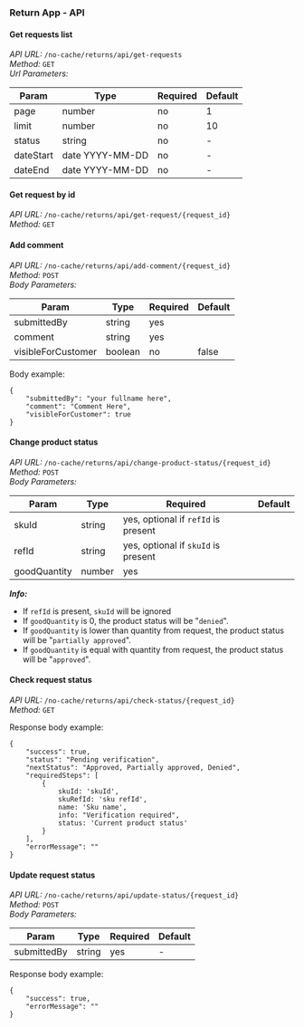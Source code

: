 ### Return App - API

#### Get requests list
*API URL:* `/no-cache/returns/api/get-requests`  
*Method:* `GET`  
*Url Parameters:*

| Param | Type | Required | Default |
| --- | --- |--- | --- |
|page|number|no|1|
|limit|number|no|10|
|status|string|no|-|
|dateStart|date YYYY-MM-DD|no|-|
|dateEnd|date YYYY-MM-DD|no|-|

#### Get request by id
*API URL:* `/no-cache/returns/api/get-request/{request_id}`  
*Method:* `GET` 

#### Add comment
*API URL:* `/no-cache/returns/api/add-comment/{request_id}`  
*Method:* `POST`  
*Body Parameters:*

| Param | Type | Required | Default |
| --- | --- |--- | --- |
|submittedBy|string|yes||
|comment|string|yes||
|visibleForCustomer|boolean|no|false|

Body example:
```
{
    "submittedBy": "your fullname here",
    "comment": "Comment Here",
    "visibleForCustomer": true
}
```
#### Change product status
*API URL:* `/no-cache/returns/api/change-product-status/{request_id}`  
*Method:* `POST`  
*Body Parameters:*

| Param | Type | Required | Default |
| --- | --- |--- | --- |
|skuId|string|yes, optional if `refId` is present||
|refId|string|yes, optional if `skuId` is present||
|goodQuantity|number|yes||

***Info:***
* If `refId` is present, `skuId` will be ignored
* If `goodQuantity` is 0, the product status will be "`denied`".
* If `goodQuantity` is lower than quantity from request, the product status will be "`partially approved`".
* If `goodQuantity` is equal with quantity from request, the product status will be "`approved`".

#### Check request status
*API URL:* `/no-cache/returns/api/check-status/{request_id}`  
*Method:* `GET` 

Response body example:
```
{
    "success": true,
    "status": "Pending verification",
    "nextStatus": "Approved, Partially approved, Denied",
    "requiredSteps": [
        {
            skuId: 'skuId',
            skuRefId: 'sku refId',
            name: 'Sku name',
            info: "Verification required",
            status: 'Current product status'
        }           
    ],
    "errorMessage": ""
}
```
#### Update request status
*API URL:* `/no-cache/returns/api/update-status/{request_id}`  
*Method:* `POST`  
*Body Parameters:*

| Param | Type | Required | Default |
| --- | --- |--- | --- |
|submittedBy|string|yes| -|

Response body example:
```
{
    "success": true,
    "errorMessage": ""
}
```
